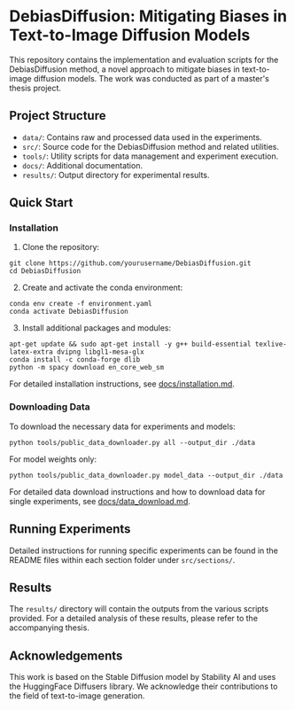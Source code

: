 # DebiasDiffusion: Mitigating Biases in Text-to-Image Diffusion Models

This repository contains the implementation and evaluation scripts for the DebiasDiffusion method, a novel approach to mitigate biases in text-to-image diffusion models. The work was conducted as part of a master's thesis project.

## Project Structure

- `data/`: Contains raw and processed data used in the experiments.
- `src/`: Source code for the DebiasDiffusion method and related utilities.
- `tools/`: Utility scripts for data management and experiment execution.
- `docs/`: Additional documentation.
- `results/`: Output directory for experimental results.

## Quick Start

### Installation

1. Clone the repository:
  ```
  git clone https://github.com/yourusername/DebiasDiffusion.git
  cd DebiasDiffusion
  ```
2. Create and activate the conda environment:
  ```
  conda env create -f environment.yaml
  conda activate DebiasDiffusion
  ```
3. Install additional packages and modules:
```
apt-get update && sudo apt-get install -y g++ build-essential texlive-latex-extra dvipng libgl1-mesa-glx
conda install -c conda-forge dlib
python -m spacy download en_core_web_sm
```
For detailed installation instructions, see [docs/installation.md](docs/installation.md).

### Downloading Data

To download the necessary data for experiments and models:
```
python tools/public_data_downloader.py all --output_dir ./data
```

For model weights only:
```
python tools/public_data_downloader.py model_data --output_dir ./data
```

For detailed data download instructions and how to download data for single experiments, see [docs/data_download.md](docs/data_download.md).

## Running Experiments

Detailed instructions for running specific experiments can be found in the README files within each section folder under `src/sections/`.

## Results

The `results/` directory will contain the outputs from the various scripts provided. For a detailed analysis of these results, please refer to the accompanying thesis.

## Acknowledgements

This work is based on the Stable Diffusion model by Stability AI and uses the HuggingFace Diffusers library. We acknowledge their contributions to the field of text-to-image generation.